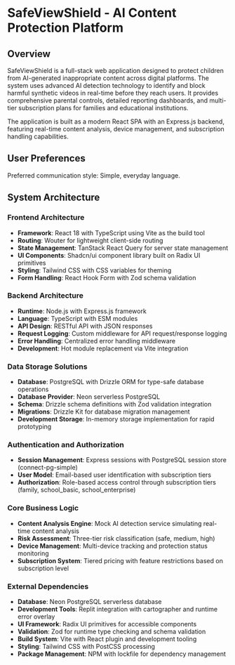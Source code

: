 # SafeViewShield - AI Content Protection Platform

## Overview

SafeViewShield is a full-stack web application designed to protect children from AI-generated inappropriate content across digital platforms. The system uses advanced AI detection technology to identify and block harmful synthetic videos in real-time before they reach users. It provides comprehensive parental controls, detailed reporting dashboards, and multi-tier subscription plans for families and educational institutions.

The application is built as a modern React SPA with an Express.js backend, featuring real-time content analysis, device management, and subscription handling capabilities.

## User Preferences

Preferred communication style: Simple, everyday language.

## System Architecture

### Frontend Architecture
- **Framework**: React 18 with TypeScript using Vite as the build tool
- **Routing**: Wouter for lightweight client-side routing
- **State Management**: TanStack React Query for server state management
- **UI Components**: Shadcn/ui component library built on Radix UI primitives
- **Styling**: Tailwind CSS with CSS variables for theming
- **Form Handling**: React Hook Form with Zod schema validation

### Backend Architecture
- **Runtime**: Node.js with Express.js framework
- **Language**: TypeScript with ESM modules
- **API Design**: RESTful API with JSON responses
- **Request Logging**: Custom middleware for API request/response logging
- **Error Handling**: Centralized error handling middleware
- **Development**: Hot module replacement via Vite integration

### Data Storage Solutions
- **Database**: PostgreSQL with Drizzle ORM for type-safe database operations
- **Database Provider**: Neon serverless PostgreSQL
- **Schema**: Drizzle schema definitions with Zod validation integration
- **Migrations**: Drizzle Kit for database migration management
- **Development Storage**: In-memory storage implementation for rapid prototyping

### Authentication and Authorization
- **Session Management**: Express sessions with PostgreSQL session store (connect-pg-simple)
- **User Model**: Email-based user identification with subscription tiers
- **Authorization**: Role-based access control through subscription tiers (family, school_basic, school_enterprise)

### Core Business Logic
- **Content Analysis Engine**: Mock AI detection service simulating real-time content analysis
- **Risk Assessment**: Three-tier risk classification (safe, medium, high)
- **Device Management**: Multi-device tracking and protection status monitoring
- **Subscription System**: Tiered pricing with feature restrictions based on subscription level

### External Dependencies

- **Database**: Neon PostgreSQL serverless database
- **Development Tools**: Replit integration with cartographer and runtime error overlay
- **UI Framework**: Radix UI primitives for accessible components
- **Validation**: Zod for runtime type checking and schema validation
- **Build System**: Vite with React plugin and development tooling
- **Styling**: Tailwind CSS with PostCSS processing
- **Package Management**: NPM with lockfile for dependency management